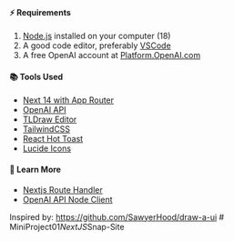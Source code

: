 #### ⚡️ Requirements

1. [Node.js](https://nodejs.org) installed on your computer (18)
2. A good code editor, preferably [VSCode](https://code.visualstudio.com)
3. A free OpenAI account at [Platform.OpenAI.com](https://platform.openai.com/signup)

#### 📚 Tools Used

- [Next 14 with App Router](https://nextjs.org)
- [OpenAI API](https://replicate.com)
- [TLDraw Editor](https://www.npmjs.com/package/@tldraw/tldraw)
- [TailwindCSS](https://tailwindcss.com)
- [React Hot Toast](https://react-hot-toast.com)
- [Lucide Icons](https://lucide.dev)

#### 🧠 Learn More

- [Nextjs Route Handler](https://nextjs.org/docs/app/building-your-application/routing/route-handlers)
- [OpenAI API Node Client](https://www.npmjs.com/package/openai)

Inspired by: https://github.com/SawyerHood/draw-a-ui
#   M i n i P r o j e c t 0 1 _ N e x t J S _ S n a p - S i t e  
 